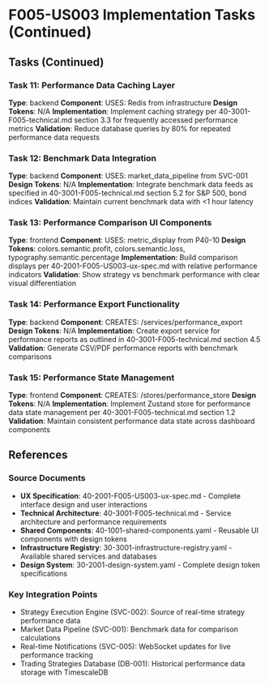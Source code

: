 # F005-US003 Implementation Tasks (Continued)

## Tasks (Continued)

### Task 11: Performance Data Caching Layer
**Type**: backend
**Component**: USES: Redis from infrastructure
**Design Tokens**: N/A
**Implementation**:
Implement caching strategy per 40-3001-F005-technical.md section 3.3 for frequently accessed performance metrics
**Validation**: Reduce database queries by 80% for repeated performance data requests

### Task 12: Benchmark Data Integration
**Type**: backend
**Component**: USES: market_data_pipeline from SVC-001
**Design Tokens**: N/A
**Implementation**:
Integrate benchmark data feeds as specified in 40-3001-F005-technical.md section 5.2 for S&P 500, bond indices
**Validation**: Maintain current benchmark data with <1 hour latency

### Task 13: Performance Comparison UI Components
**Type**: frontend
**Component**: USES: metric_display from P40-10
**Design Tokens**: colors.semantic.profit, colors.semantic.loss, typography.semantic.percentage
**Implementation**:
Build comparison displays per 40-2001-F005-US003-ux-spec.md with relative performance indicators
**Validation**: Show strategy vs benchmark performance with clear visual differentiation

### Task 14: Performance Export Functionality
**Type**: backend
**Component**: CREATES: /services/performance_export
**Design Tokens**: N/A
**Implementation**:
Create export service for performance reports as outlined in 40-3001-F005-technical.md section 4.5
**Validation**: Generate CSV/PDF performance reports with benchmark comparisons

### Task 15: Performance State Management
**Type**: frontend
**Component**: CREATES: /stores/performance_store
**Design Tokens**: N/A
**Implementation**:
Implement Zustand store for performance data state management per 40-3001-F005-technical.md section 1.2
**Validation**: Maintain consistent performance data state across dashboard components

## References

### Source Documents
- **UX Specification**: 40-2001-F005-US003-ux-spec.md - Complete interface design and user interactions
- **Technical Architecture**: 40-3001-F005-technical.md - Service architecture and performance requirements
- **Shared Components**: 40-1001-shared-components.yaml - Reusable UI components with design tokens
- **Infrastructure Registry**: 30-3001-infrastructure-registry.yaml - Available shared services and databases
- **Design System**: 30-2001-design-system.yaml - Complete design token specifications

### Key Integration Points
- Strategy Execution Engine (SVC-002): Source of real-time strategy performance data
- Market Data Pipeline (SVC-001): Benchmark data for comparison calculations
- Real-time Notifications (SVC-005): WebSocket updates for live performance tracking
- Trading Strategies Database (DB-001): Historical performance data storage with TimescaleDB